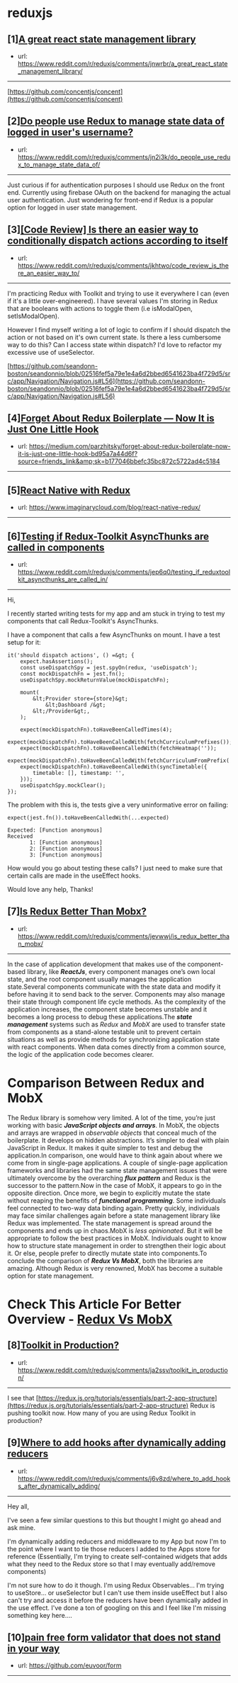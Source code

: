 # reduxjs
## [1][A great react state management library](https://www.reddit.com/r/reduxjs/comments/jnwrbr/a_great_react_state_management_library/)
- url: https://www.reddit.com/r/reduxjs/comments/jnwrbr/a_great_react_state_management_library/
---
[https://github.com/concentjs/concent](https://github.com/concentjs/concent)
## [2][Do people use Redux to manage state data of logged in user's username?](https://www.reddit.com/r/reduxjs/comments/jn2i3k/do_people_use_redux_to_manage_state_data_of/)
- url: https://www.reddit.com/r/reduxjs/comments/jn2i3k/do_people_use_redux_to_manage_state_data_of/
---
Just curious if for authentication purposes I should use Redux on the front end. Currently using firebase OAuth on the backend for managing the actual user authentication. Just wondering for front-end if Redux is a popular option for logged in user state management.
## [3][[Code Review] Is there an easier way to conditionally dispatch actions according to itself](https://www.reddit.com/r/reduxjs/comments/jkhtwo/code_review_is_there_an_easier_way_to/)
- url: https://www.reddit.com/r/reduxjs/comments/jkhtwo/code_review_is_there_an_easier_way_to/
---
I'm practicing Redux with Toolkit and trying to use it everywhere I can (even if it's a little over-engineered). I have several values I'm storing in Redux that are booleans with actions to toggle them (i.e isModalOpen, setIsModalOpen).

However I find myself writing a lot of logic to confirm if I should dispatch the action or not based on it's own current state. Is there a less cumbersome way to do this? Can I access state within dispatch? I'd love to refactor my excessive use of useSelector.

[https://github.com/seandonn-boston/seandonnio/blob/02516fef5a79e1e4a6d2bbed6541623ba4f729d5/src/app/Navigation/Navigation.js#L56](https://github.com/seandonn-boston/seandonnio/blob/02516fef5a79e1e4a6d2bbed6541623ba4f729d5/src/app/Navigation/Navigation.js#L56)
## [4][Forget About Redux Boilerplate — Now It is Just One Little Hook](https://www.reddit.com/r/reduxjs/comments/jiegy0/forget_about_redux_boilerplate_now_it_is_just_one/)
- url: https://medium.com/parzhitsky/forget-about-redux-boilerplate-now-it-is-just-one-little-hook-bd95a7a44d6f?source=friends_link&amp;sk=b177046bbefc35bc872c5722ad4c5184
---

## [5][React Native with Redux](https://www.reddit.com/r/reduxjs/comments/jg5shh/react_native_with_redux/)
- url: https://www.imaginarycloud.com/blog/react-native-redux/
---

## [6][Testing if Redux-Toolkit AsyncThunks are called in components](https://www.reddit.com/r/reduxjs/comments/jep6q0/testing_if_reduxtoolkit_asyncthunks_are_called_in/)
- url: https://www.reddit.com/r/reduxjs/comments/jep6q0/testing_if_reduxtoolkit_asyncthunks_are_called_in/
---
Hi,

I recently started writing tests for my app and am stuck in trying to test my components that call Redux-Toolkit's AsyncThunks.

I have a component that calls a few AsyncThunks on mount. I have a test setup for it:

    it('should dispatch actions', () =&gt; {
    	expect.hasAssertions();
    	const useDispatchSpy = jest.spyOn(redux, 'useDispatch');
    	const mockDispatchFn = jest.fn();
    	useDispatchSpy.mockReturnValue(mockDispatchFn);
    
    	mount(
    		&lt;Provider store={store}&gt;
    			&lt;Dashboard /&gt;
    		&lt;/Provider&gt;,
    	);
    
    	expect(mockDispatchFn).toHaveBeenCalledTimes(4);
    	expect(mockDispatchFn).toHaveBeenCalledWith(fetchCurriculumPrefixes());
    	expect(mockDispatchFn).toHaveBeenCalledWith(fetchHeatmap(''));
    	expect(mockDispatchFn).toHaveBeenCalledWith(fetchCurriculumFromPrefix(''));
    	expect(mockDispatchFn).toHaveBeenCalledWith(syncTimetable({
    		timetable: [], timestamp: '',
    	}));
    	useDispatchSpy.mockClear();
    });

The problem with this is, the tests give a very uninformative error on failing:

    expect(jest.fn()).toHaveBeenCalledWith(...expected)
    
    Expected: [Function anonymous]
    Received
           1: [Function anonymous]
           2: [Function anonymous]
           3: [Function anonymous]
    

How would you go about testing these calls? I just need to make sure that certain calls are made in the useEffect hooks.

Would love any help, Thanks!
## [7][Is Redux Better Than Mobx?](https://www.reddit.com/r/reduxjs/comments/jevwwj/is_redux_better_than_mobx/)
- url: https://www.reddit.com/r/reduxjs/comments/jevwwj/is_redux_better_than_mobx/
---
  In the case of application development that makes use of the component-based library, like ***ReactJs***, every component manages one’s own local state, and the root component usually manages the application state.Several components communicate with the state data and modify it before having it to send back to the server. Components may also manage their state through component life cycle methods. As the complexity of the application increases, the component state becomes unstable and it becomes a long process to debug these applications.The ***state management*** systems such as *Redux* and *MobX* are used to transfer state from components as a stand-alone testable unit to prevent certain situations as well as provide methods for synchronizing application state with react components. When data comes directly from a common source, the logic of the application code becomes clearer.

# Comparison Between  Redux and MobX

The Redux library is somehow very limited. A lot of the time, you’re just working with basic ***JavaScript objects and arrays***. In MobX, the objects and arrays are wrapped in *observable objects* that conceal much of the boilerplate. It develops on hidden abstractions. It’s simpler to deal with plain JavaScript in Redux. It makes it quite simpler to test and debug the application.In comparison, one would have to think again about where we come from in single-page applications. A couple of single-page application frameworks and libraries had the same state management issues that were ultimately overcome by the overarching ***flux pattern*** and Redux is the successor to the pattern.Now in the case of MobX, it appears to go in the opposite direction. Once more, we begin to explicitly mutate the state without reaping the benefits of ***functional programming***. Some individuals feel connected to two-way data binding again. Pretty quickly, individuals may face similar challenges again before a state management library like Redux was implemented. The state management is spread around the components and ends up in chaos.MobX is *less opinionated*. But it will be appropriate to follow the best practices in MobX. Individuals ought to know how to structure state management in order to strengthen their logic about it. Or else, people prefer to directly mutate state into components.To conclude the comparison of ***Redux Vs MobX***, both the libraries are amazing. Although Redux is very renowned, MobX has become a suitable option for state management. 

# Check This Article For Better Overview - [Redux Vs MobX](https://codersera.com/blog/redux-vs-mobx/)
## [8][Toolkit in Production?](https://www.reddit.com/r/reduxjs/comments/ja2ssv/toolkit_in_production/)
- url: https://www.reddit.com/r/reduxjs/comments/ja2ssv/toolkit_in_production/
---
I see that [https://redux.js.org/tutorials/essentials/part-2-app-structure](https://redux.js.org/tutorials/essentials/part-2-app-structure) Redux is pushing toolkit now. How many of you are using Redux Toolkit in production?
## [9][Where to add hooks after dynamically adding reducers](https://www.reddit.com/r/reduxjs/comments/j6v8zd/where_to_add_hooks_after_dynamically_adding/)
- url: https://www.reddit.com/r/reduxjs/comments/j6v8zd/where_to_add_hooks_after_dynamically_adding/
---
Hey all,

I've seen a few similar questions to this but thought I might go ahead and ask mine.

I'm dynamically adding reducers and middleware to my App but now I'm to the point where I want to tie those reducers I added to the Apps store for reference (Essentially, I'm trying to create self-contained widgets that adds what they need to the Redux store so that I may eventually add/remove components)

I'm not sure how to do it though. I'm using Redux Observables... I'm trying to useStore... or useSelector but I can't use them inside useEffect but I also can't try and access it before the reducers have been dynamically added in the use effect. I've done a ton of googling on this and I feel like I'm missing something key here....
## [10][pain free form validator that does not stand in your way](https://www.reddit.com/r/reduxjs/comments/j4wszk/pain_free_form_validator_that_does_not_stand_in/)
- url: https://github.com/euvoor/form
---

